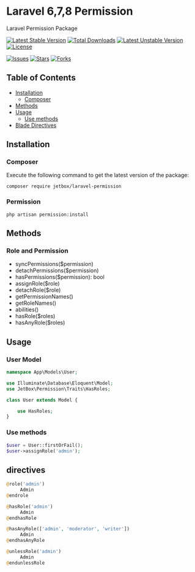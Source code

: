# Laravel 6,7,8 Permission

Laravel Permission Package

[![Latest Stable Version](https://poser.pugx.org/jetbox/laravel-permission/v)](//packagist.org/packages/jetbox/laravel-permission)
[![Total Downloads](https://poser.pugx.org/jetbox/laravel-permission/downloads)](//packagist.org/packages/jetbox/laravel-permission)
[![Latest Unstable Version](https://poser.pugx.org/jetbox/laravel-permission/v/unstable)](//packagist.org/packages/jetbox/laravel-permission)
[![License](https://poser.pugx.org/jetbox/laravel-permission/license)](//packagist.org/packages/jetbox/laravel-permission)

[comment]: <> ([![Daily Downloads]&#40;https://poser.pugx.org/jetbox/laravel-permission/d/daily&#41;]&#40;//packagist.org/packages/jetbox/laravel-permission&#41;)
[comment]: <> ([![Monthly Downloads]&#40;https://poser.pugx.org/jetbox/laravel-permission/d/monthly&#41;]&#40;//packagist.org/packages/jetbox/laravel-permission&#41;)
[comment]: <> ([![Total Downloads]&#40;https://poser.pugx.org/jetbox/laravel-permission/downloads&#41;]&#40;//packagist.org/packages/jetbox/laravel-permission&#41;)

[![Issues](https://img.shields.io/github/issues/DavitMnacakanyan/laravel-permission)](https://github.com/DavitMnacakanyan/laravel-permission/issues)
[![Stars](https://img.shields.io/github/stars/DavitMnacakanyan/laravel-permission)](https://github.com/DavitMnacakanyan/laravel-permission/stargazers)
[![Forks](https://img.shields.io/github/forks/DavitMnacakanyan/laravel-permission)](https://github.com/DavitMnacakanyan/laravel-permission/network/members)

## Table of Contents

- <a href="#installation">Installation</a>
    - <a href="#composer">Composer</a>
- <a href="#methods">Methods</a>
- <a href="#usage">Usage</a>
	- <a href="#use-methods">Use methods</a>
- <a href="#directives">Blade Directives</a>

## Installation

### Composer

Execute the following command to get the latest version of the package:

```terminal
composer require jetbox/laravel-permission
```

### Permission
```terminal
php artisan permission:install
```

## Methods

### Role and Permission

- syncPermissions($permission)
- detachPermissions($permission)
- hasPermissions($permission): bool
- assignRole($role)
- detachRole($role)
- getPermissionNames()
- getRoleNames()
- abilities()
- hasRole($roles)
- hasAnyRole($roles)

## Usage

### User Model

```php
namespace App\Models\User;

use Illuminate\Database\Eloquent\Model;
use JetBox\Permission\Traits\HasRoles;

class User extends Model {

    use HasRoles;
}
```

### Use methods

```php
$user = User::firstOrFail();
$user->assignRole('admin');
```

## directives
```php
@role('admin')
     Admin
@endrole

@hasRole('admin')
     Admin
@endhasRole

@hasAnyRole(['admin', 'moderator', 'writer'])
     Admin
@endhasAnyRole

@unlessRole('admin')
     Admin
@endunlessRole
```
